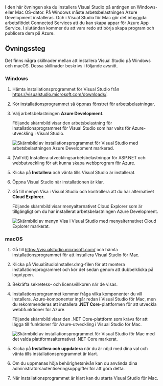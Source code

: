I den här övningen ska du installera Visual Studio på antingen en Windows- eller Mac OS-dator. På Windows måste arbetsbelastningen Azure Development installeras. Och i Visual Studio för Mac gör det inbyggda arbetsflödet Connected Services att du kan skapa appar för Azure App Service. I slutändan kommer du att vara redo att börja skapa program och publicera dem på Azure.

## <a name="exercise-steps"></a>Övningssteg

Det finns några skillnader mellan att installera Visual Studio på Windows och macOS. Dessa skillnader beskrivs i följande avsnitt.

### <a name="windows"></a>Windows

1. Hämta installationsprogrammet för Visual Studio från https://visualstudio.microsoft.com/downloads/.

1. Kör installationsprogrammet så öppnas fönstret för arbetsbelastningar.

1. Välj arbetsbelastningen **Azure Development**.

    Följande skärmbild visar den arbetsbelastning för installationsprogrammet för Visual Studio som har valts för Azure-utveckling i Visual Studio.

    ![Skärmbild av installationsprogrammet för Visual Studio med arbetsbelastningen Azure Development markerad.](../media/5-select-azure-workload.png)

1. (Valfritt) Installera utvecklingsarbetsbelastningar för ASP.NET och webbutveckling för att kunna skapa webbprogram för Azure.

1. Klicka på **Installera** och vänta tills Visual Studio är installerat.

1. Öppna Visual Studio när installationen är klar.

1. Gå till menyn Visa i Visual Studio och kontrollera att du har alternativet **Cloud Explorer**.

    Följande skärmbild visar menyalternativet Cloud Explorer som är tillgängligt om du har installerat arbetsbelastningen Azure Development.

    ![Skärmbild av menyn Visa i Visual Studio med menyalternativet Cloud Explorer markerat.](../media/5-verify-cloud-explorer.png)

### <a name="macos"></a>macOS

1. Gå till https://visualstudio.microsoft.com/ och hämta installationsprogrammet för att installera Visual Studio för Mac.

1. Klicka på VisualStudioInstaller.dmg-filen för att montera installationsprogrammet och kör det sedan genom att dubbelklicka på logotypen.

1. Bekräfta sekretess- och licensvillkoren när de visas.

1. Installationsprogrammet kommer fråga vilka komponenter du vill installera. Azure-komponenter ingår redan i Visual Studio för Mac, men du rekommenderas att installera **.NET Core**-plattformen för att utveckla webbfunktioner för Azure.

    Följande skärmbild visar den .NET Core-plattform som krävs för att lägga till funktioner för Azure-utveckling i Visual Studio för Mac.

    ![Skärmbild av installationsprogrammet för Visual Studio för Mac med det valda plattformsalternativet .NET Core markerat.](../media/5-vsmac-install-net-core.png)

1. Klicka på **Installera och uppdatera** när du är nöjd med dina val och vänta tills installationsprogrammet är klart.

1. Om du uppmanas höja behörighetsnivån kan du använda dina administratörsautentiseringsuppgifter för att göra detta.

1. När installationsprogrammet är klart kan du starta Visual Studio för Mac.
